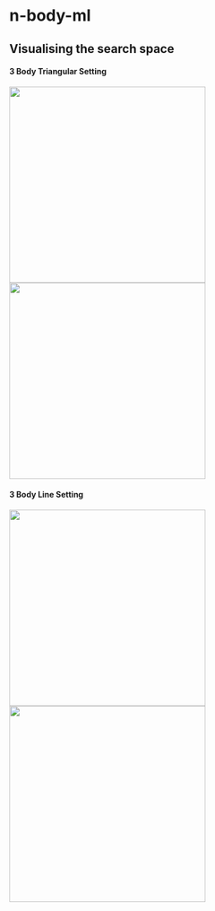 # n-body-ml

## Visualising the search space

#### 3 Body Triangular Setting
<img src="/images/2ms_triangle_grid.png" width="350" height="350"></img>
<img src="/images/2ms_triangle_grid_colourful.png" width="350" height="350"></img>


#### 3 Body Line Setting
<img src="/images/1ms_line_grid.png" width="350" height="350"></img>
<img src="/images/1ms_line_grid_colourful.png" width="350" height="350"></img>
